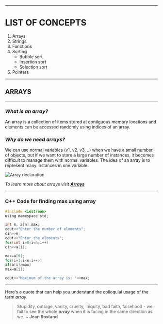 ___
# **LIST OF CONCEPTS**
1. Arrays
1. Strings
1. Functions
1. Sorting
   * Bubble sort
   * Insertion sort
   * Selection sort
1. Pointers
___
## **ARRAYS**
___
### *What is an array?*
An array is a collection of items stored at contiguous memory locations and elements can be accessed randomly using indices of an array.

### *Why do we need arrays?*
We can use normal variables (v1, v2, v3, ..) when we have a small number of objects, but if we want to store a large number of instances, it becomes difficult to manage them with normal variables. The idea of an array is to represent many instances in one variable.

![Array declaration](https://media.geeksforgeeks.org/wp-content/cdn-uploads/Array-In-C.png)

*To learn more about arrays visit **[Arrays](https://www.geeksforgeeks.org/arrays-in-c-cpp/ "Geeks For Geeks article")***

___
### C++ Code for finding max using array
```c
#include <iostream>
using namespace std;

int n, a[n],max;
cout<<"Enter the number of elements";
cin>>n;
cout<<"Enter the elements";
for(int i=0;i<n;i++)
cin<<a[i];

max=a[0];
for(i=1;i<n;i++>)
if(a[i]>max)
max=a[i];

cout<<"Maximum of the array is: "<<max;
```
___
Here's a quote that can help you understand the colloquial usage of the term *array*
> Stupidity, outrage, vanity, cruelty, iniquity, bad faith, falsehood - we fail to see the whole ***array*** when it is facing in the same direction as we. ~ **Jean Rostand**
